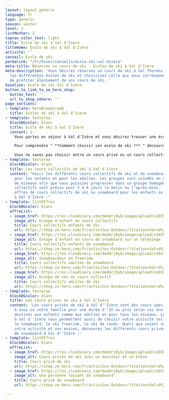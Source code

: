 ```yaml
---
layout: layout_generic
language: fr
type: generic
season: winter
level: 2
listMother: 2
topnav_color_text: light
title: Ecole de ski à Val d'Isère
titleHome: Ecole de ski à Val d'Isère
activite: ''
conseil: Ecole de ski
permalink: "/fr/hiver/conseils/ecole-ski-val-disere"
meta-title: Réservez un cours de ski - Ecoles de ski à Val d'Isère
meta-description: 'Vous désirez réservez un cours de ski à Val Thorens ? Découvrez
  les différentes écoles de ski et choisissez celle qui vous correspond le mieux afin
  de profiter pleinement de vos cours de ski. '
baseline: Ecole de ski Val d'Isère
button_to_link_to_ze_hero_shop:
  button_text: ''
  url_to_shop_zehero: ''
page_sections:
- template: heroBreadcrumb
  title: Ecoles de ski à Val d'Isère
- template: textarea
  blockBGcolor: blanc
  title: Ecole de ski à Val d'Isère
  content: |-
    Vous partez en séjour à Val d'Isère et vous désirez trouver une école de ski à Val D'Isère? Chaque école de ski vous permettra de prendre des cours de ski ou de snowboard que vous soyez débutant, confirmé ou même expert.  Débutez, progressez dans l'activité de votre choix parmi les cours collectifs ou les cours privés. Vous trouverez alors des écoles de ski au sein de Val d'Isère, en haute tarentaise, qui vous permettront de prendre des cours pour les enfants, pour les adolescents et pour les adultes.

    Pour comprendre " **Comment choisir son école de ski ?** " découvrez toutes les informations et nos conseils dans en [**cliquant ici**](/fr/hiver/conseils/choisir-ecole-de-ski) !

    Vous ne savez pas choisir entre un cours privé ou un cours collectif ? Nous vous expliquons toutes les différentes de ces cours dans notre [**page conseil**](/fr/hiver/conseils/cours-prive-cours-collectif).
- template: textarea
  blockBGcolor: blanc
  title: Les cours collectifs de ski à Val d'Isère
  content: "Voici les différents cours collectifs de ski et de snowboard à Val d'Isère
    pour les enfants et pour les adultes. Les groupes sont scindés en différents groupes
    de niveaux afin que vous puissiez progresser dans un groupe homogène.. Les cours
    collectifs sont prévus pour 5 à 6 jours le matin ou l’après-midi.  \nVoici les
    offres de cours collectifs de ski ou snowboard pour les enfants ou les adultes
    à Val d'Isère :"
- template: listOffres
  blockBGcolor: blanc
  offreList:
  - image_href: https://res.cloudinary.com/deddrj0yb/image/upload/v1659357508/website/winter/278572408_23885291927782287_5643436219991857318_n.jpg
    image_alt: Groupe d'enfant en cours collectifs
    title: Cours collectifs enfants de ski
    url: https://shop.ze-hero.com/fr/activites-Outdoor/?station=Val+d%27Is%C3%A8re&calessonstype=Cours+collectif&catypegenderlistsummer=Enfant&calessonsactivitytype=Ski&start-date=
  - image_href: https://res.cloudinary.com/deddrj0yb/image/upload/v1659357497/website/winter/272172059_9628804910524227_4698524840339624229_n.jpg
    image_alt: Groupe d'enfant en cours de snowboard sur un télésiege
    title: Cours collectifs enfants de snowboard
    url: https://shop.ze-hero.com/fr/activites-Outdoor/?station=Val+d%27Is%C3%A8re&calessonstype=Cours+collectif&catypegenderlistsummer=Enfant&calessonsactivitytype=Snowboard&start-date=
  - image_href: https://res.cloudinary.com/deddrj0yb/image/upload/v1641896232/website/winter/henry-perks-T-1t1Q1rBn4-unsplash_ivee5n.jpg
    image_alt: Snowboardeur en freeride
    title: Cours collectifs adultes de snowboard
    url: https://shop.ze-hero.com/fr/activites-Outdoor/?station=Val+d%27Is%C3%A8re&calessonstype=Cours+collectif&catypegenderlistsummer=Adulte&calessonsactivitytype=Snowboard&start-date=
  - image_href: https://res.cloudinary.com/deddrj0yb/image/upload/v1659357674/website/winter/248245560_9115998445138212_3763588150271873040_n.jpg
    image_alt: Groupe de ski en cours collectif
    title: Cours collectifs adultes de ski
    url: https://shop.ze-hero.com/fr/activites-Outdoor/?station=Val+d%27Is%C3%A8re&calessonstype=Cours+collectif&catypegenderlistsummer=Adulte&calessonsactivitytype=Ski&start-date=
- template: textarea
  blockBGcolor: blanc
  title: Les cours privés de ski à Val d'Isère
  content: 'Les cours privés de ski à Val d''Isère sont des cours spécialement dédiées
    à vous ou votre famille pour une durée d''1h ou plus selon vos envies. Ils sont
    destinés aux enfants comme aux adultes et pour tous les niveaux. Les cours privés
    à Val d''Isère vous permettent aussi de choisir votre activité tel que le ski,
    le snowboard, le ski freeride, le ski de rando. Quels que soient votre niveau,
    votre activité et vos envies, découvrez les différents cours privés de ski et
    de snowboard à Val d''Isère :'
- template: listOffres
  blockBGcolor: blanc
  offreList:
  - image_href: https://res.cloudinary.com/deddrj0yb/image/upload/v1658996210/website/winter/278543636_10062359407168773_4445107599426939386_n.jpg
    image_alt: Cours privés de ski avec un moniteur et un élève
    title: Cours privé de ski
    url: https://shop.ze-hero.com/fr/activites-Outdoor/?station=Val+d%27Is%C3%A8re&calessonstype=Cours+priv%C3%A9&catypegenderlistsummer=all&calessonsactivitytype=Ski&start-date=
  - image_href: https://res.cloudinary.com/deddrj0yb/image/upload/v1659426621/website/winter/patrick-hodskins-UOc5AwGiTlA-unsplash.jpg
    image_alt: Une personne faisant du snowboard
    title: Cours privé de snowboard
    url: https://shop.ze-hero.com/fr/activites-Outdoor/?station=Val+d%27Is%C3%A8re&calessonstype=Cours+priv%C3%A9&catypegenderlistsummer=all&calessonsactivitytype=Snowboard&start-date=

---
```

